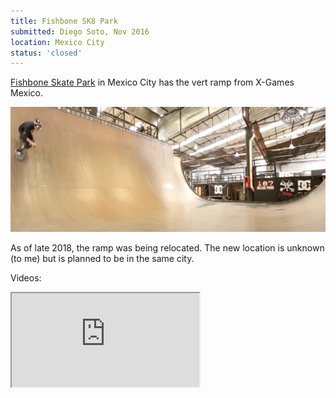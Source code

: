 ```yaml
---
title: Fishbone SK8 Park
submitted: Diego Soto, Nov 2016
location: Mexico City
status: 'closed'
---
```


[Fishbone Skate Park](https://fishbone.com.mx/) in Mexico City
has the vert ramp from X-Games Mexico.

<img src="../../public/images/mexico.png"   width="630px"  height="200px" />

As of late 2018, the ramp was being relocated.  The new location is unknown (to me) but is planned to be in the same city.

Videos:

<iframe src="https://www.youtube.com/embed/-IBN5wo9aw8"/>

<iframe src="https://www.youtube.com/embed/nmOmWAo8-tk" />

